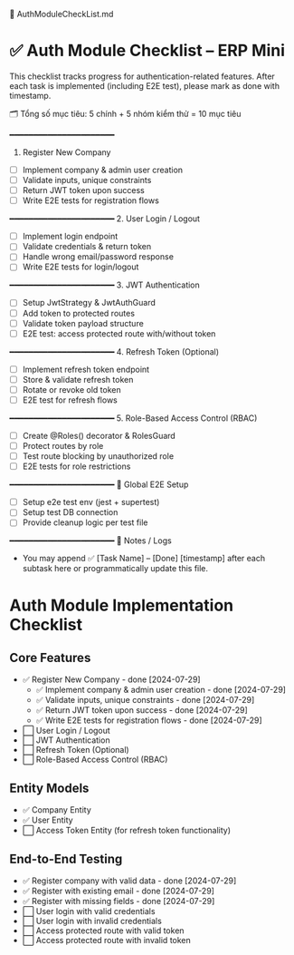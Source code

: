📄 AuthModuleCheckList.md

# ✅ Auth Module Checklist – ERP Mini

This checklist tracks progress for authentication-related features. After each task is implemented (including E2E test), please mark as done with timestamp.

🗂️ Tổng số mục tiêu: 5 chính + 5 nhóm kiểm thử = 10 mục tiêu

━━━━━━━━━━━━━━━━━━━━━━

1. Register New Company

- [ ] Implement company & admin user creation
- [ ] Validate inputs, unique constraints
- [ ] Return JWT token upon success
- [ ] Write E2E tests for registration flows

━━━━━━━━━━━━━━━━━━━━━━
2\. User Login / Logout

- [ ] Implement login endpoint
- [ ] Validate credentials & return token
- [ ] Handle wrong email/password response
- [ ] Write E2E tests for login/logout

━━━━━━━━━━━━━━━━━━━━━━
3\. JWT Authentication

- [ ] Setup JwtStrategy & JwtAuthGuard
- [ ] Add token to protected routes
- [ ] Validate token payload structure
- [ ] E2E test: access protected route with/without token

━━━━━━━━━━━━━━━━━━━━━━
4\. Refresh Token (Optional)

- [ ] Implement refresh token endpoint
- [ ] Store & validate refresh token
- [ ] Rotate or revoke old token
- [ ] E2E test for refresh flows

━━━━━━━━━━━━━━━━━━━━━━
5\. Role-Based Access Control (RBAC)

- [ ] Create @Roles() decorator & RolesGuard
- [ ] Protect routes by role
- [ ] Test route blocking by unauthorized role
- [ ] E2E tests for role restrictions

━━━━━━━━━━━━━━━━━━━━━━
🧪 Global E2E Setup

- [ ] Setup e2e test env (jest + supertest)
- [ ] Setup test DB connection
- [ ] Provide cleanup logic per test file

━━━━━━━━━━━━━━━━━━━━━━
📝 Notes / Logs

- You may append ✅ \[Task Name] – \[Done] \[timestamp] after each subtask here or programmatically update this file.

# Auth Module Implementation Checklist

## Core Features

- ✅ Register New Company - done [2024-07-29]
  - ✅ Implement company & admin user creation - done [2024-07-29]
  - ✅ Validate inputs, unique constraints - done [2024-07-29]
  - ✅ Return JWT token upon success - done [2024-07-29]
  - ✅ Write E2E tests for registration flows - done [2024-07-29]
- ⬜ User Login / Logout
- ⬜ JWT Authentication
- ⬜ Refresh Token (Optional)
- ⬜ Role-Based Access Control (RBAC)

## Entity Models

- ✅ Company Entity
- ✅ User Entity
- ⬜ Access Token Entity (for refresh token functionality)

## End-to-End Testing

- ✅ Register company with valid data - done [2024-07-29]
- ✅ Register with existing email - done [2024-07-29]
- ✅ Register with missing fields - done [2024-07-29]
- ⬜ User login with valid credentials
- ⬜ User login with invalid credentials
- ⬜ Access protected route with valid token
- ⬜ Access protected route with invalid token
